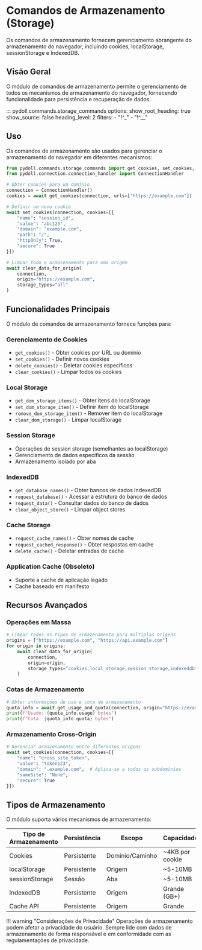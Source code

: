 # Comandos de Armazenamento (Storage)

Os comandos de armazenamento fornecem gerenciamento abrangente do armazenamento do navegador, incluindo cookies, localStorage, sessionStorage e IndexedDB.

## Visão Geral

O módulo de comandos de armazenamento permite o gerenciamento de todos os mecanismos de armazenamento do navegador, fornecendo funcionalidade para persistência e recuperação de dados.

::: pydoll.commands.storage_commands
    options:
      show_root_heading: true
      show_source: false
      heading_level: 2
      filters:
        - "!^_"
        - "!^__"

## Uso

Os comandos de armazenamento são usados para gerenciar o armazenamento do navegador em diferentes mecanismos:

```python
from pydoll.commands.storage_commands import get_cookies, set_cookies, clear_data_for_origin
from pydoll.connection.connection_handler import ConnectionHandler

# Obter cookies para um domínio
connection = ConnectionHandler()
cookies = await get_cookies(connection, urls=["https://example.com"])

# Definir um novo cookie
await set_cookies(connection, cookies=[{
    "name": "session_id",
    "value": "abc123",
    "domain": "example.com",
    "path": "/",
    "httpOnly": True,
    "secure": True
}])

# Limpar todo o armazenamento para uma origem
await clear_data_for_origin(
    connection,
    origin="https://example.com",
    storage_types="all"
)
```

## Funcionalidades Principais

O módulo de comandos de armazenamento fornece funções para:

### Gerenciamento de Cookies
- `get_cookies()` - Obter cookies por URL ou domínio
- `set_cookies()` - Definir novos cookies
- `delete_cookies()` - Deletar cookies específicos
- `clear_cookies()` - Limpar todos os cookies

### Local Storage
- `get_dom_storage_items()` - Obter itens do localStorage
- `set_dom_storage_item()` - Definir item do localStorage
- `remove_dom_storage_item()` - Remover item do localStorage
- `clear_dom_storage()` - Limpar localStorage

### Session Storage
- Operações de session storage (semelhantes ao localStorage)
- Gerenciamento de dados específicos da sessão
- Armazenamento isolado por aba

### IndexedDB
- `get_database_names()` - Obter bancos de dados IndexedDB
- `request_database()` - Acessar a estrutura do banco de dados
- `request_data()` - Consultar dados do banco de dados
- `clear_object_store()` - Limpar object stores

### Cache Storage
- `request_cache_names()` - Obter nomes de cache
- `request_cached_response()` - Obter respostas em cache
- `delete_cache()` - Deletar entradas de cache

### Application Cache (Obsoleto)
- Suporte a cache de aplicação legado
- Cache baseado em manifesto

## Recursos Avançados

### Operações em Massa
```python
# Limpar todos os tipos de armazenamento para múltiplas origens
origins = ["https://example.com", "https://api.example.com"]
for origin in origins:
    await clear_data_for_origin(
        connection,
        origin=origin,
        storage_types="cookies,local_storage,session_storage,indexeddb"
    )
```

### Cotas de Armazenamento
```python
# Obter informações de uso e cota de armazenamento
quota_info = await get_usage_and_quota(connection, origin="https://example.com")
print(f"Usado: {quota_info.usage} bytes")
print(f"Cota: {quota_info.quota} bytes")
```

### Armazenamento Cross-Origin
```python
# Gerenciar armazenamento entre diferentes origens
await set_cookies(connection, cookies=[{
    "name": "cross_site_token",
    "value": "token123",
    "domain": ".example.com",  # Aplica-se a todos os subdomínios
    "sameSite": "None",
    "secure": True
}])
```

## Tipos de Armazenamento

O módulo suporta vários mecanismos de armazenamento:

| Tipo de Armazenamento | Persistência | Escopo | Capacidade |
|--------------|-------------|-------|----------|
| Cookies | Persistente | Domínio/Caminho | ~4KB por cookie |
| localStorage | Persistente | Origem | ~5-10MB |
| sessionStorage | Sessão | Aba | ~5-10MB |
| IndexedDB | Persistente | Origem | Grande (GB+) |
| Cache API | Persistente | Origem | Grande |

!!! warning "Considerações de Privacidade"
    Operações de armazenamento podem afetar a privacidade do usuário. Sempre lide com dados de armazenamento de forma responsável e em conformidade com as regulamentações de privacidade.